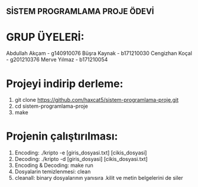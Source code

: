 ## SİSTEM PROGRAMLAMA PROJE ÖDEVİ

# GRUP ÜYELERİ:
Abdullah Akçam - g140910076
Büşra Kaynak - b171210030
Cengizhan Koçal - g201210376
Merve Yılmaz -  b171210054

# Projeyi indirip derleme:
1. git clone https://github.com/haxcat5/sistem-programlama-proje.git
2. cd sistem-programlama-proje
3. make

# Projenin çalıştırılması:
1. Encoding: ./kripto -e [giris_dosyasi.txt] [cikis_dosyasi]
2. Decoding: ./kripto -d [giris_dosyasi] [cikis_dosyasi.txt]
3. Encoding & Decoding: make run
4. Dosyalarin temizlenmesi: clean
5. cleanall: binary dosyalarının yanısıra .kilit ve metin belgelerini de siler